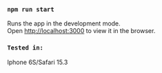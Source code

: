 ### `npm run start`

Runs the app in the development mode.\
Open [http://localhost:3000](http://localhost:3000) to view it in the browser.

### `Tested in:`

Iphone 6S/Safari 15.3
